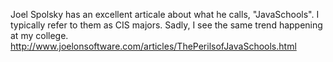 Joel Spolsky has an excellent articale about what he calls, "JavaSchools".  I typically refer to them as CIS majors.   Sadly, I see the same trend happening at my college.
<a href="http://www.joelonsoftware.com/articles/ThePerilsofJavaSchools.html">http://www.joelonsoftware.com/articles/ThePerilsofJavaSchools.html</a>